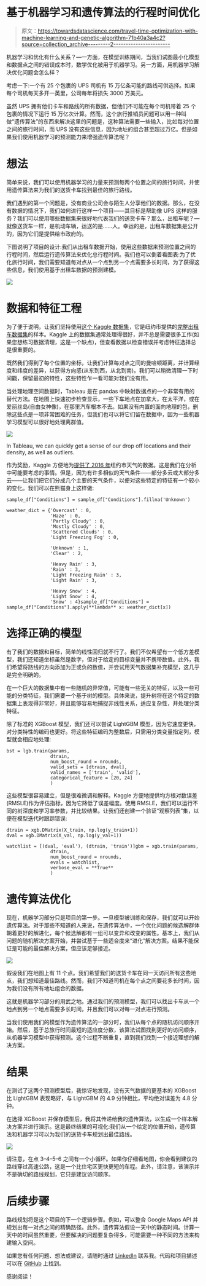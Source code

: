 # 基于机器学习和遗传算法的行程时间优化

> 原文：<https://towardsdatascience.com/travel-time-optimization-with-machine-learning-and-genetic-algorithm-71b40a3a4c2?source=collection_archive---------2----------------------->

机器学习和优化有什么关系？—一方面，在模型训练期间，当我们试图最小化模型和数据点之间的错误成本时，数学优化被用于机器学习。另一方面，用机器学习解决优化问题会怎么样？

考虑一下:一个有 25 个包裹的 UPS 司机有 15 万亿条可能的路线可供选择。如果每个司机每天多开一英里，公司每年将损失 3000 万美元。

虽然 UPS 拥有他们卡车和路线的所有数据，但他们不可能在每个司机带着 25 个包裹的情况下运行 15 万亿次计算。然而，这个旅行推销员问题可以用一种叫做“遗传算法”的东西来解决这里的问题是，这种算法需要一些输入，比如每对位置之间的旅行时间，而 UPS 没有这些信息，因为地址的组合甚至超过万亿。但是如果我们使用机器学习的预测能力来增强遗传算法呢？

# **想法**

简单来说，我们可以使用机器学习的力量来预测每两个位置之间的旅行时间，并使用遗传算法来为我们的送货卡车找到最佳的旅行路线。

我们遇到的第一个问题是，没有商业公司会与陌生人分享他们的数据。那么，在没有数据的情况下，我们如何进行这样一个项目——其目标是帮助像 UPS 这样的服务？我们可以使用哪些数据集来很好地代表我们的送货卡车？那么，出租车呢？—就像送货车一样，是机动车辆，运送的是……人。幸运的是，出租车数据集是公开的，因为它们是提供给市政府的。

下图说明了项目的设计:我们从出租车数据开始，使用这些数据来预测位置之间的行程时间，然后运行遗传算法来优化总行程时间。我们也可以倒着看图表:为了优化旅行时间，我们需要知道每对点从一个点到另一个点需要多长时间，为了获得这些信息，我们使用基于出租车数据的预测建模。

![](img/600436c17ca2c477b8f213d538f73ec2.png)

# 数据和特征工程

为了便于说明，让我们坚持使用[这个 Kaggle 数据集](https://www.kaggle.com/c/nyc-taxi-trip-duration/data)，它是纽约市提供的[完整出租车数据集](http://www.nyc.gov/html/tlc/html/about/trip_record_data.shtml)的样本。Kaggle 上的数据集通常处理得很好，并不总是需要很多工作(如果您想练习数据清理，这是一个缺点)，但查看数据以检查错误并考虑特征选择总是很重要的。

既然我们得到了每个位置的坐标，让我们计算每对点之间的曼哈顿距离，并计算经度和纬度的差异，以获得方向感(从东到西，从北到南)。我们可以稍微清理一下时间戳，保留最初的特性，这些特性乍一看可能对我们没有用。

当处理地理空间数据时，Tableau 是在 pandas 中映射数据点的一个非常有用的替代方法。在地图上快速初步检查显示，一些下车地点在加拿大，在太平洋，或在爱丽丝岛(自由女神像)，在那里汽车根本不去。如果没有内置的面向地理的包，删除这些点是一项非常困难的任务，但我们也可以将它们留在数据中，因为一些机器学习模型可以很好地处理离群值。

![](img/1fce65ce299efd8cd5a451574653f5ad.png)

In Tableau, we can quickly get a sense of our drop off locations and their density, as well as outliers.

作为奖励，Kaggle 方便地为[提供了 2016 年](https://www.kaggle.com/mathijs/weather-data-in-new-york-city-2016)纽约市天气的数据。这是我们在分析中可能要考虑的事情。但是，因为有许多相似的天气条件——部分多云或大部分多云——让我们把它们分成几个主要的天气条件，以便对这些特定的特征有一个较小的变化。我们可以在熊猫身上这样做:

```
sample_df["Conditions"] = sample_df["Conditions"].fillna('Unknown')

weather_dict = {'Overcast' : 0, 
                'Haze' : 0,
                'Partly Cloudy' : 0, 
                'Mostly Cloudy' : 0, 
                'Scattered Clouds' : 0, 
                'Light Freezing Fog' : 0,

                'Unknown' : 1,
                'Clear' : 2, 

                'Heavy Rain' : 3, 
                'Rain' : 3, 
                'Light Freezing Rain' : 3,
                'Light Rain' : 3, 

                'Heavy Snow' : 4,
                'Light Snow' : 4,
                'Snow' : 4}sample_df["Conditions"] = sample_df["Conditions"].apply(**lambda** x: weather_dict[x])
```

# 选择正确的模型

有了我们的数据和目标，简单的线性回归就不行了。我们不仅希望有一个低方差模型，我们还知道坐标虽然是数字，但对于给定的目标变量并不携带数值。此外，我们希望将路线的方向添加为正或负的数值，并尝试用天气数据集补充模型，这几乎是完全明确的。

在一个巨大的数据集中有一些随机的异常值，可能有一些无关的特征，以及一些可能的分类特征，我们需要一个基于树的模型。具体来说，提升树将在这个特定的数据集上表现得非常好，并且能够容易地捕捉非线性关系，适应复杂性，并处理分类特征。

除了标准的 XGBoost 模型，我们还可以尝试 LightGBM 模型，因为它速度更快，对分类特性的编码也更好。将这些特征编码为整数后，只需用分类变量指定列，模型就会相应地处理:

```
bst = lgb.train(params,
                dtrain,
                num_boost_round = nrounds,
                valid_sets = [dtrain, dval],
                valid_names = ['train', 'valid'],
                categorical_feature = [20, 24]
                )
```

这些模型很容易建立，但是很难微调和解释。Kaggle 方便地提供均方根对数误差(RMSLE)作为评估指标，因为它降低了误差幅度。使用 RMSLE，我们可以运行不同的树深度和学习率参数，并比较结果。让我们还创建一个验证“观察列表”集，以便在模型迭代时跟踪错误:

```
dtrain = xgb.DMatrix(X_train, np.log(y_train+1))
dval = xgb.DMatrix(X_val, np.log(y_val+1))

watchlist = [(dval, 'eval'), (dtrain, 'train')]gbm = xgb.train(params,
                dtrain,
                num_boost_round = nrounds,
                evals = watchlist,
                verbose_eval = **True**
                )
```

# 遗传算法优化

现在，机器学习部分只是项目的第一步。一旦模型被训练和保存，我们就可以开始遗传算法。对于那些不知道的人来说，在遗传算法中，一个优化问题的候选解群体朝着更好的解进化，每个候选解都有一组可以变异和改变的属性。基本上，我们从问题的随机解决方案开始，并尝试基于一些适合度来“进化”解决方案。结果不能保证是可能的最佳解决方案，但应该足够接近。

![](img/608ac23a1d71dd33f6527a09b3477588.png)

假设我们在地图上有 11 个点。我们希望我们的送货卡车在同一天访问所有这些地点，我们想知道最佳路线。然而，我们不知道司机在每个点之间要花多长时间，因为我们没有所有地址组合的数据。

这就是机器学习部分的用武之地。通过我们的预测模型，我们可以找出卡车从一个地点到另一个地点需要多长时间，并且我们可以对每一对点进行预测。

当我们使用我们的模型作为遗传算法的一部分时，我们从每个点的随机访问顺序开始。然后，基于总旅行时间最短的适应度分数，该算法试图找到更好的访问顺序，从机器学习模型中获得预测。这个过程不断重复，直到我们找到一个接近理想的解决方案。

# 结果

在测试了这两个预测模型后，我惊讶地发现，没有天气数据的更基本的 XGBoost 比 LightGBM 表现略好，与 LightGBM 的 4.9 分钟相比，平均绝对误差为 4.8 分钟。

在选择 XGBoost 并保存模型后，我将其传递给我的遗传算法，以生成一个样本解决方案并进行演示。这是最终结果的可视化:我们从一个给定的位置开始，遗传算法和机器学习可以为我们的送货卡车规划出最佳路线。

![](img/20ba7a828d3c3c2f0e2765dbe0e5711a.png)

请注意，在点 3–4–5–6 之间有一个小循环。如果你仔细看地图，你会看到建议的路线穿过高速公路，这是一个比住宅区更快更短的车程。此外，请注意，该演示并不是确切的路线规划，它只是建议访问顺序。

# 后续步骤

路线规划将是这个项目的下一个逻辑步骤。例如，可以整合 Google Maps API 并规划出每一对点之间的精确路径。此外，遗传算法假设一天中的静态时间。计算一天中的时间虽然重要，但要解决的问题要复杂得多，可能需要一种不同的方法来构建输入空间。

如果您有任何问题、想法或建议，请随时通过 [LinkedIn](https://www.linkedin.com/in/vladimir-lazovskiy/) 联系我。代码和项目描述可以在 [GitHub](https://github.com/vlazovskiy/route-optimizer-machine-learning) 上找到。

感谢阅读！
